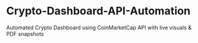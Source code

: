 # Crypto-Dashboard-API-Automation
Automated Crypto Dashboard using CoinMarketCap API with live visuals &amp; PDF snapshots

